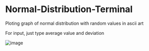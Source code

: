 # Normal-Distribution-Terminal
Ploting graph of normal distribution with random values in ascii art

For input, just type average value and deviation

![image](https://user-images.githubusercontent.com/70102890/111195097-2ec5e880-85bc-11eb-8b21-29bac3c50b22.png)
